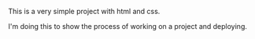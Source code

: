 This is a very simple project with html and css.

I'm doing this to show the process of working on a project and deploying.

